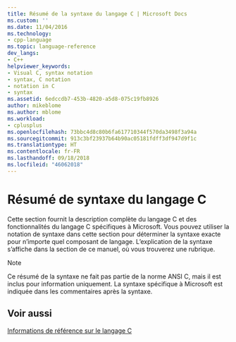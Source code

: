 ```yaml
---
title: Résumé de la syntaxe du langage C | Microsoft Docs
ms.custom: ''
ms.date: 11/04/2016
ms.technology:
- cpp-language
ms.topic: language-reference
dev_langs:
- C++
helpviewer_keywords:
- Visual C, syntax notation
- syntax, C notation
- notation in C
- syntax
ms.assetid: 6edccdb7-453b-4820-a5d8-075c19fb8926
author: mikeblome
ms.author: mblome
ms.workload:
- cplusplus
ms.openlocfilehash: 73bbc4d8c80b6fa617710344f570da3498f3a94a
ms.sourcegitcommit: 913c3bf23937b64b90ac05181fdff3df947d9f1c
ms.translationtype: HT
ms.contentlocale: fr-FR
ms.lasthandoff: 09/18/2018
ms.locfileid: "46062018"
---
```

# <a name="c-language-syntax-summary"></a>Résumé de syntaxe du langage C

Cette section fournit la description complète du langage C et des fonctionnalités du langage C spécifiques à Microsoft. Vous pouvez utiliser la notation de syntaxe dans cette section pour déterminer la syntaxe exacte pour n’importe quel composant de langage. L’explication de la syntaxe s’affiche dans la section de ce manuel, où vous trouverez une rubrique.

> [!NOTE]
>  Ce résumé de la syntaxe ne fait pas partie de la norme ANSI C, mais il est inclus pour information uniquement. La syntaxe spécifique à Microsoft est indiquée dans les commentaires après la syntaxe.

## <a name="see-also"></a>Voir aussi

[Informations de référence sur le langage C](../c-language/c-language-reference.md)